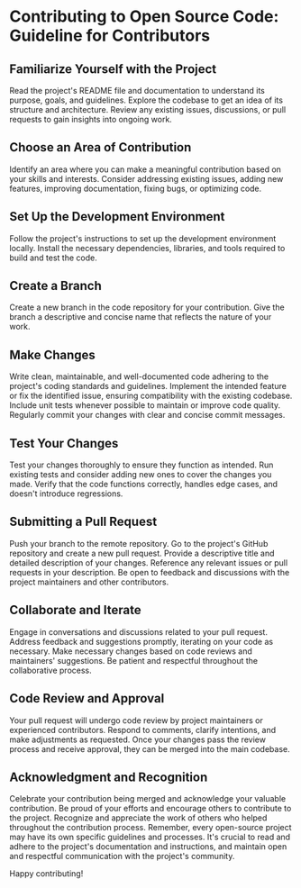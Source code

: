 # Contributing to Open Source Code: Guideline for Contributors

## Familiarize Yourself with the Project
Read the project's README file and documentation to understand its purpose, goals, and guidelines.
Explore the codebase to get an idea of its structure and architecture.
Review any existing issues, discussions, or pull requests to gain insights into ongoing work.

## Choose an Area of Contribution
Identify an area where you can make a meaningful contribution based on your skills and interests.
Consider addressing existing issues, adding new features, improving documentation, fixing bugs, or optimizing code.

## Set Up the Development Environment
Follow the project's instructions to set up the development environment locally.
Install the necessary dependencies, libraries, and tools required to build and test the code.

## Create a Branch
Create a new branch in the code repository for your contribution.
Give the branch a descriptive and concise name that reflects the nature of your work.

## Make Changes
Write clean, maintainable, and well-documented code adhering to the project's coding standards and guidelines.
Implement the intended feature or fix the identified issue, ensuring compatibility with the existing codebase.
Include unit tests whenever possible to maintain or improve code quality.
Regularly commit your changes with clear and concise commit messages.

## Test Your Changes
Test your changes thoroughly to ensure they function as intended.
Run existing tests and consider adding new ones to cover the changes you made.
Verify that the code functions correctly, handles edge cases, and doesn't introduce regressions.

## Submitting a Pull Request
Push your branch to the remote repository.
Go to the project's GitHub repository and create a new pull request.
Provide a descriptive title and detailed description of your changes.
Reference any relevant issues or pull requests in your description.
Be open to feedback and discussions with the project maintainers and other contributors.

## Collaborate and Iterate
Engage in conversations and discussions related to your pull request.
Address feedback and suggestions promptly, iterating on your code as necessary.
Make necessary changes based on code reviews and maintainers' suggestions.
Be patient and respectful throughout the collaborative process.

## Code Review and Approval
Your pull request will undergo code review by project maintainers or experienced contributors.
Respond to comments, clarify intentions, and make adjustments as requested.
Once your changes pass the review process and receive approval, they can be merged into the main codebase.

## Acknowledgment and Recognition
Celebrate your contribution being merged and acknowledge your valuable contribution.
Be proud of your efforts and encourage others to contribute to the project.
Recognize and appreciate the work of others who helped throughout the contribution process.
Remember, every open-source project may have its own specific guidelines and processes. It's crucial to read and adhere to the project's documentation and instructions, and maintain open and respectful communication with the project's community.

Happy contributing!
